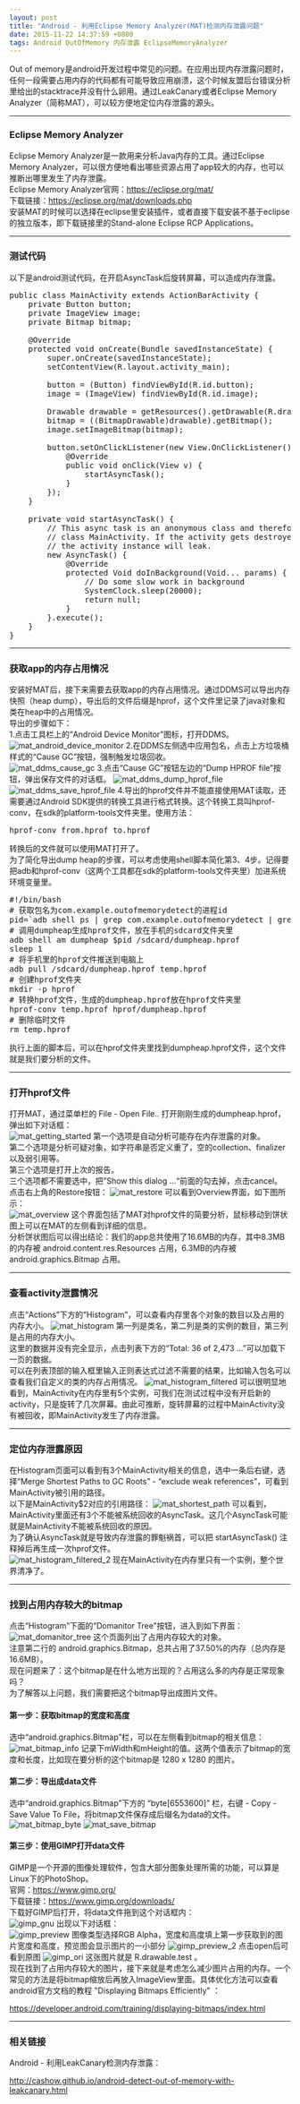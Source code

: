 ```yaml
---
layout: post
title: "Android - 利用Eclipse Memory Analyzer(MAT)检测内存泄露问题"
date: 2015-11-22 14:37:59 +0800
tags: Android OutOfMemory 内存泄露 EclipseMemoryAnalyzer
---
```


Out of memory是android开发过程中常见的问题。在应用出现内存泄露问题时，任何一段需要占用内存的代码都有可能导致应用崩溃，这个时候友盟后台错误分析里给出的stacktrace并没有什么卵用。通过LeakCanary或者Eclipse Memory Analyzer（简称MAT），可以较方便地定位内存泄露的源头。  


***

### Eclipse Memory Analyzer
Eclipse Memory Analyzer是一款用来分析Java内存的工具。通过Eclipse Memory Analyzer，可以很方便地看出哪些资源占用了app较大的内存，也可以推断出哪里发生了内存泄露。  
Eclipse Memory Analyzer官网：<https://eclipse.org/mat/>  
下载链接：<https://eclipse.org/mat/downloads.php>  
安装MAT的时候可以选择在eclipse里安装插件，或者直接下载安装不基于eclipse的独立版本，即下载链接里的Stand-alone Eclipse RCP Applications。  

***

### 测试代码
以下是android测试代码，在开启AsyncTask后旋转屏幕，可以造成内存泄露。
<pre class="mcode">
public class MainActivity extends ActionBarActivity {
    private Button button;
    private ImageView image;
    private Bitmap bitmap;

    @Override
    protected void onCreate(Bundle savedInstanceState) {
        super.onCreate(savedInstanceState);
        setContentView(R.layout.activity_main);

        button = (Button) findViewById(R.id.button);
        image = (ImageView) findViewById(R.id.image);

        Drawable drawable = getResources().getDrawable(R.drawable.test);
        bitmap = ((BitmapDrawable)drawable).getBitmap();
        image.setImageBitmap(bitmap);

        button.setOnClickListener(new View.OnClickListener() {
            @Override
            public void onClick(View v) {
                startAsyncTask();
            }
        });
    }

    private void startAsyncTask() {
        // This async task is an anonymous class and therefore has a hidden reference to the outer
        // class MainActivity. If the activity gets destroyed before the task finishes (e.g. rotation),
        // the activity instance will leak.
        new AsyncTask<Void, Void, Void>() {
            @Override
            protected Void doInBackground(Void... params) {
                // Do some slow work in background
                SystemClock.sleep(20000);
                return null;
            }
        }.execute();
    }
}
</pre>

***

### 获取app的内存占用情况
安装好MAT后，接下来需要去获取app的内存占用情况。通过DDMS可以导出内存快照（heap dump），导出后的文件后缀是hprof，这个文件里记录了java对象和类在heap中的占用情况。  
导出的步骤如下：  
1.点击工具栏上的“Android Device Monitor”图标，打开DDMS。  
![mat_android_device_monitor](http://7xjvhq.com1.z0.glb.clouddn.com/mat_android_device_monitor.png)
2.在DDMS左侧选中应用包名，点击上方垃圾桶样式的“Cause GC”按钮，强制触发垃圾回收。  
![mat_ddms_cause_gc](http://7xjvhq.com1.z0.glb.clouddn.com/mat_ddms_cause_gc.png)
3.点击“Cause GC”按钮左边的“Dump HPROF file”按钮，弹出保存文件的对话框。
![mat_ddms_dump_hprof_file](http://7xjvhq.com1.z0.glb.clouddn.com/mat_ddms_dump_hprof_file.png)
![mat_ddms_save_hprof_file](http://7xjvhq.com1.z0.glb.clouddn.com/mat_ddms_save_hprof_file.png)
4.导出的hprof文件并不能直接使用MAT读取，还需要通过Android SDK提供的转换工具进行格式转换。这个转换工具叫hprof-conv，在sdk的platform-tools文件夹里。使用方法：  
<pre>
hprof-conv from.hprof to.hprof
</pre>
转换后的文件就可以使用MAT打开了。  
为了简化导出dump heap的步骤，可以考虑使用shell脚本简化第3、4步。记得要把adb和hprof-conv（这两个工具都在sdk的platform-tools文件夹里）加进系统环境变量里。  
<pre class="mcode">
#!/bin/bash
# 获取包名为com.example.outofmemorydetect的进程id
pid=`adb shell ps | grep com.example.outofmemorydetect | grep -v leakcanary | awk '{ print $2 }'`
# 调用dumpheap生成hprof文件，放在手机的sdcard文件夹里
adb shell am dumpheap $pid /sdcard/dumpheap.hprof
sleep 1
# 将手机里的hprof文件推送到电脑上
adb pull /sdcard/dumpheap.hprof temp.hprof
# 创建hprof文件夹
mkdir -p hprof
# 转换hprof文件，生成的dumpheap.hprof放在hprof文件夹里
hprof-conv temp.hprof hprof/dumpheap.hprof
# 删除临时文件
rm temp.hprof
</pre>
执行上面的脚本后，可以在hprof文件夹里找到dumpheap.hprof文件，这个文件就是我们要分析的文件。  

***

### 打开hprof文件
打开MAT，通过菜单栏的 File - Open File.. 打开刚刚生成的dumpheap.hprof，弹出如下对话框：  
![mat_getting_started](http://7xjvhq.com1.z0.glb.clouddn.com/mat_getting_started.png)
第一个选项是自动分析可能存在内存泄露的对象。  
第二个选项是分析可疑对象，如字符串是否定义重了，空的collection、finalizer以及弱引用等。  
第三个选项是打开上次的报告。  
三个选项都不需要选中，把”Show this dialog ...“前面的勾去掉，点击cancel。  
点击右上角的Restore按钮：
![mat_restore](http://7xjvhq.com1.z0.glb.clouddn.com/mat_restore.png)
可以看到Overview界面，如下图所示：  
![mat_overview](http://7xjvhq.com1.z0.glb.clouddn.com/mat_overview.png)
这个界面包括了MAT对hprof文件的简要分析，鼠标移动到饼状图上可以在MAT的左侧看到详细的信息。  
分析饼状图后可以得出结论：我们的app总共使用了16.6MB的内存，其中8.3MB的内存被 android.content.res.Resources 占用，6.3MB的内存被 android.graphics.Bitmap 占用。

***

### 查看activity泄露情况
点击“Actions”下方的“Histogram”，可以查看内存里各个对象的数目以及占用的内存大小。
![mat_histogram](http://7xjvhq.com1.z0.glb.clouddn.com/mat_histogram.png)
第一列是类名，第二列是类的实例的数目，第三列是占用的内存大小。  
这里的数据并没有完全显示，点击列表下方的“Total: 36 of 2,473 ...”可以加载下一页的数据。  
可以在列表顶部的输入框里输入正则表达式过滤不需要的结果，比如输入包名可以查看我们自定义的类的内存占用情况。
![mat_histogram_filtered](http://7xjvhq.com1.z0.glb.clouddn.com/mat_histogram_filtered.png)
可以很明显地看到，MainActivity在内存里有5个实例，可我们在测试过程中没有开启新的activity，只是旋转了几次屏幕。由此可推断，旋转屏幕的过程中MainActivity没有被回收，即MainActivity发生了内存泄露。

***

### 定位内存泄露原因
在Histogram页面可以看到有3个MainActivity相关的信息，选中一条后右键，选择“Merge Shortest Paths to GC Roots” - “exclude weak references”，可看到MainActivity被引用的路径。  
以下是MainActivity$2对应的引用路径：
![mat_shortest_path](http://7xjvhq.com1.z0.glb.clouddn.com/mat_shortest_path.png)
可以看到，MainActivity里面还有3个不能被系统回收的AsyncTask。这几个AsyncTask可能就是MainActivity不能被系统回收的原因。  
为了确认AsyncTask就是导致内存泄露的罪魁祸首，可以把 startAsyncTask() 注释掉后再生成一次hprof文件。  
![mat_histogram_filtered_2](http://7xjvhq.com1.z0.glb.clouddn.com/mat_histogram_filtered_2.png)
现在MainActivity在内存里只有一个实例，整个世界清净了。

***

### 找到占用内存较大的bitmap
点击“Histogram”下面的“Domanitor Tree”按钮，进入到如下界面：  
![mat_domanitor_tree](http://7xjvhq.com1.z0.glb.clouddn.com/mat_domanitor_tree.png)
这个页面列出了占用内存较大的对象。  
注意第二行的 android.graphics.Bitmap，总共占用了37.50%的内存（总内存是16.6MB）。  
现在问题来了：这个bitmap是在什么地方出现的？占用这么多的内存是正常现象吗？  
为了解答以上问题，我们需要把这个bitmap导出成图片文件。  

#### 第一步：获取bitmap的宽度和高度
选中“android.graphics.Bitmap”栏，可以在左侧看到bitmap的相关信息：  
![mat_bitmap_info](http://7xjvhq.com1.z0.glb.clouddn.com/mat_bitmap_info.png)
记录下mWidth和mHeight的值。这两个值表示了bitmap的宽度和长度，比如现在要分析的这个bitmap是 1280 x 1280 的图片。  

#### 第二步：导出成data文件  
选中“android.graphics.Bitmap”下方的 “byte[6553600]” 栏，右键 - Copy - Save Value To File，将bitmap文件保存成后缀名为data的文件。  
![mat_bitmap_byte](http://7xjvhq.com1.z0.glb.clouddn.com/mat_bitmap_byte.png)
![mat_save_bitmap](http://7xjvhq.com1.z0.glb.clouddn.com/mat_save_bitmap.png)

#### 第三步：使用GIMP打开data文件  
GIMP是一个开源的图像处理软件，包含大部分图象处理所需的功能，可以算是Linux下的PhotoShop。  
官网：<https://www.gimp.org/>  
下载链接：<https://www.gimp.org/downloads/>  
下载好GIMP后打开，将data文件拖到这个对话框内：  
![gimp_gnu](http://7xjvhq.com1.z0.glb.clouddn.com/gimp_gnu.png)
出现以下对话框：  
![gimp_preview](http://7xjvhq.com1.z0.glb.clouddn.com/gimp_preview.png)
图像类型选择RGB Alpha，宽度和高度填上第一步获取到的图片宽度和高度，预览图会显示图片的一小部分
![gimp_preview_2](http://7xjvhq.com1.z0.glb.clouddn.com/gimp_preview_2.png)
点击open后可看到原图
![gimp_ori](http://7xjvhq.com1.z0.glb.clouddn.com/gimp_ori.png)
这张图片就是 R.drawable.test 。  
现在找到了占用内存较大的图片，接下来就是考虑怎么减少图片占用的内存。一个常见的方法是将bitmap缩放后再放入ImageView里面。具体优化方法可以查看android官方文档的教程 "Displaying Bitmaps Efficiently" ：  

<https://developer.android.com/training/displaying-bitmaps/index.html>  

***


### 相关链接  
Android - 利用LeakCanary检测内存泄露：  

<http://cashow.github.io/android-detect-out-of-memory-with-leakcanary.html>